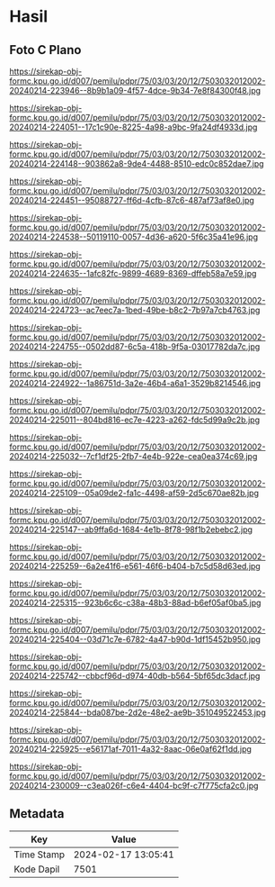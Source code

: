 # Hasil

## Foto C Plano

https://sirekap-obj-formc.kpu.go.id/d007/pemilu/pdpr/75/03/03/20/12/7503032012002-20240214-223946--8b9b1a09-4f57-4dce-9b34-7e8f84300f48.jpg

https://sirekap-obj-formc.kpu.go.id/d007/pemilu/pdpr/75/03/03/20/12/7503032012002-20240214-224051--17c1c90e-8225-4a98-a9bc-9fa24df4933d.jpg

https://sirekap-obj-formc.kpu.go.id/d007/pemilu/pdpr/75/03/03/20/12/7503032012002-20240214-224148--903862a8-9de4-4488-8510-edc0c852dae7.jpg

https://sirekap-obj-formc.kpu.go.id/d007/pemilu/pdpr/75/03/03/20/12/7503032012002-20240214-224451--95088727-ff6d-4cfb-87c6-487af73af8e0.jpg

https://sirekap-obj-formc.kpu.go.id/d007/pemilu/pdpr/75/03/03/20/12/7503032012002-20240214-224538--50119110-0057-4d36-a620-5f6c35a41e96.jpg

https://sirekap-obj-formc.kpu.go.id/d007/pemilu/pdpr/75/03/03/20/12/7503032012002-20240214-224635--1afc82fc-9899-4689-8369-dffeb58a7e59.jpg

https://sirekap-obj-formc.kpu.go.id/d007/pemilu/pdpr/75/03/03/20/12/7503032012002-20240214-224723--ac7eec7a-1bed-49be-b8c2-7b97a7cb4763.jpg

https://sirekap-obj-formc.kpu.go.id/d007/pemilu/pdpr/75/03/03/20/12/7503032012002-20240214-224755--0502dd87-6c5a-418b-9f5a-03017782da7c.jpg

https://sirekap-obj-formc.kpu.go.id/d007/pemilu/pdpr/75/03/03/20/12/7503032012002-20240214-224922--1a86751d-3a2e-46b4-a6a1-3529b8214546.jpg

https://sirekap-obj-formc.kpu.go.id/d007/pemilu/pdpr/75/03/03/20/12/7503032012002-20240214-225011--804bd816-ec7e-4223-a262-fdc5d99a9c2b.jpg

https://sirekap-obj-formc.kpu.go.id/d007/pemilu/pdpr/75/03/03/20/12/7503032012002-20240214-225032--7cf1df25-2fb7-4e4b-922e-cea0ea374c69.jpg

https://sirekap-obj-formc.kpu.go.id/d007/pemilu/pdpr/75/03/03/20/12/7503032012002-20240214-225109--05a09de2-fa1c-4498-af59-2d5c670ae82b.jpg

https://sirekap-obj-formc.kpu.go.id/d007/pemilu/pdpr/75/03/03/20/12/7503032012002-20240214-225147--ab9ffa6d-1684-4e1b-8f78-98f1b2ebebc2.jpg

https://sirekap-obj-formc.kpu.go.id/d007/pemilu/pdpr/75/03/03/20/12/7503032012002-20240214-225259--6a2e41f6-e561-46f6-b404-b7c5d58d63ed.jpg

https://sirekap-obj-formc.kpu.go.id/d007/pemilu/pdpr/75/03/03/20/12/7503032012002-20240214-225315--923b6c6c-c38a-48b3-88ad-b6ef05af0ba5.jpg

https://sirekap-obj-formc.kpu.go.id/d007/pemilu/pdpr/75/03/03/20/12/7503032012002-20240214-225404--03d71c7e-6782-4a47-b90d-1df15452b950.jpg

https://sirekap-obj-formc.kpu.go.id/d007/pemilu/pdpr/75/03/03/20/12/7503032012002-20240214-225742--cbbcf96d-d974-40db-b564-5bf65dc3dacf.jpg

https://sirekap-obj-formc.kpu.go.id/d007/pemilu/pdpr/75/03/03/20/12/7503032012002-20240214-225844--bda087be-2d2e-48e2-ae9b-351049522453.jpg

https://sirekap-obj-formc.kpu.go.id/d007/pemilu/pdpr/75/03/03/20/12/7503032012002-20240214-225925--e56171af-7011-4a32-8aac-06e0af62f1dd.jpg

https://sirekap-obj-formc.kpu.go.id/d007/pemilu/pdpr/75/03/03/20/12/7503032012002-20240214-230009--c3ea026f-c6e4-4404-bc9f-c7f775cfa2c0.jpg


## Metadata

| Key        | Value               |
| ---------- | ------------------- |
| Time Stamp | 2024-02-17 13:05:41 |
| Kode Dapil | 7501                |



